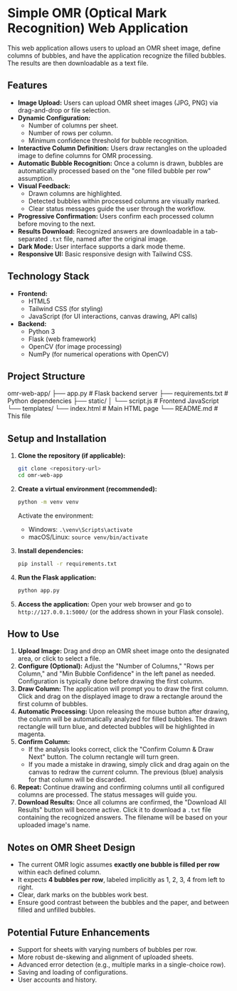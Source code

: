 # Simple OMR (Optical Mark Recognition) Web Application

This web application allows users to upload an OMR sheet image, define columns of bubbles, and have the application recognize the filled bubbles. The results are then downloadable as a text file.

## Features

*   **Image Upload:** Users can upload OMR sheet images (JPG, PNG) via drag-and-drop or file selection.
*   **Dynamic Configuration:**
    *   Number of columns per sheet.
    *   Number of rows per column.
    *   Minimum confidence threshold for bubble recognition.
*   **Interactive Column Definition:** Users draw rectangles on the uploaded image to define columns for OMR processing.
*   **Automatic Bubble Recognition:** Once a column is drawn, bubbles are automatically processed based on the "one filled bubble per row" assumption.
*   **Visual Feedback:**
    *   Drawn columns are highlighted.
    *   Detected bubbles within processed columns are visually marked.
    *   Clear status messages guide the user through the workflow.
*   **Progressive Confirmation:** Users confirm each processed column before moving to the next.
*   **Results Download:** Recognized answers are downloadable in a tab-separated `.txt` file, named after the original image.
*   **Dark Mode:** User interface supports a dark mode theme.
*   **Responsive UI:** Basic responsive design with Tailwind CSS.

## Technology Stack

*   **Frontend:**
    *   HTML5
    *   Tailwind CSS (for styling)
    *   JavaScript (for UI interactions, canvas drawing, API calls)
*   **Backend:**
    *   Python 3
    *   Flask (web framework)
    *   OpenCV (for image processing)
    *   NumPy (for numerical operations with OpenCV)

## Project Structure

omr-web-app/
├── app.py # Flask backend server
├── requirements.txt # Python dependencies
├── static/
│ └── script.js # Frontend JavaScript
└── templates/
└── index.html # Main HTML page
└── README.md # This file


## Setup and Installation

1.  **Clone the repository (if applicable):**
    ```bash
    git clone <repository-url>
    cd omr-web-app
    ```

2.  **Create a virtual environment (recommended):**
    ```bash
    python -m venv venv
    ```
    Activate the environment:
    *   Windows: `.\venv\Scripts\activate`
    *   macOS/Linux: `source venv/bin/activate`

3.  **Install dependencies:**
    ```bash
    pip install -r requirements.txt
    ```

4.  **Run the Flask application:**
    ```bash
    python app.py
    ```

5.  **Access the application:**
    Open your web browser and go to `http://127.0.0.1:5000/` (or the address shown in your Flask console).

## How to Use

1.  **Upload Image:** Drag and drop an OMR sheet image onto the designated area, or click to select a file.
2.  **Configure (Optional):** Adjust the "Number of Columns," "Rows per Column," and "Min Bubble Confidence" in the left panel as needed. Configuration is typically done before drawing the first column.
3.  **Draw Column:** The application will prompt you to draw the first column. Click and drag on the displayed image to draw a rectangle around the first column of bubbles.
4.  **Automatic Processing:** Upon releasing the mouse button after drawing, the column will be automatically analyzed for filled bubbles. The drawn rectangle will turn blue, and detected bubbles will be highlighted in magenta.
5.  **Confirm Column:**
    *   If the analysis looks correct, click the "Confirm Column & Draw Next" button. The column rectangle will turn green.
    *   If you made a mistake in drawing, simply click and drag again on the canvas to redraw the *current* column. The previous (blue) analysis for that column will be discarded.
6.  **Repeat:** Continue drawing and confirming columns until all configured columns are processed. The status messages will guide you.
7.  **Download Results:** Once all columns are confirmed, the "Download All Results" button will become active. Click it to download a `.txt` file containing the recognized answers. The filename will be based on your uploaded image's name.

## Notes on OMR Sheet Design

*   The current OMR logic assumes **exactly one bubble is filled per row** within each defined column.
*   It expects **4 bubbles per row**, labeled implicitly as 1, 2, 3, 4 from left to right.
*   Clear, dark marks on the bubbles work best.
*   Ensure good contrast between the bubbles and the paper, and between filled and unfilled bubbles.

## Potential Future Enhancements

*   Support for sheets with varying numbers of bubbles per row.
*   More robust de-skewing and alignment of uploaded sheets.
*   Advanced error detection (e.g., multiple marks in a single-choice row).
*   Saving and loading of configurations.
*   User accounts and history.
